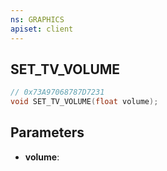 ```yaml
---
ns: GRAPHICS
apiset: client
---
```

## SET_TV_VOLUME

```c
// 0x73A97068787D7231
void SET_TV_VOLUME(float volume);
```


## Parameters
* **volume**: